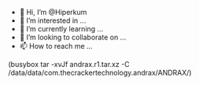 - 👋 Hi, I’m @Hiperkum
- 👀 I’m interested in ...
- 🌱 I’m currently learning ...
- 💞️ I’m looking to collaborate on ...
- 📫 How to reach me ...

<!---
Hiperkum/Hiperkum is a ✨ special ✨ repository because its `README.md` (this file) appears on your GitHub profile.
You can click the Preview link to take a look at your changes.
--->
(busybox tar -xvJf andrax.r1.tar.xz -C /data/data/com.thecrackertechnology.andrax/ANDRAX/)
